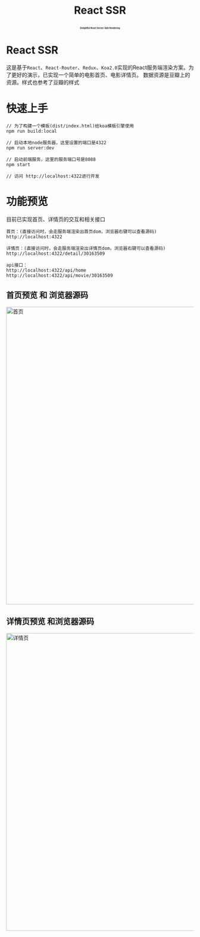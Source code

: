 <h1 align="center">
  <p align="center">React SSR</p>
  <p align="center" style="font-size: 0.2em">Delightful React Server-Side Rendering</p>
</h1>

# React SSR
这是基于`React`、`React-Router`、`Redux`、`Koa2.0`实现的React服务端渲染方案。为了更好的演示，已实现一个简单的电影首页、电影详情页。
数据资源是豆瓣上的资源。样式也参考了豆瓣的样式

# 快速上手
```
// 为了构建一个模板(dist/index.html)给koa模板引擎使用
npm run build:local

// 启动本地node服务器，这里设置的端口是4322
npm run server:dev

// 启动前端服务，这里的服务端口号是8088
npm start

// 访问 http://localhost:4322进行开发
```

# 功能预览
目前已实现首页、详情页的交互和相关接口
```
首页：(直接访问时，会走服务端渲染出首页dom，浏览器右键可以查看源码)
http://localhost:4322

详情页：(直接访问时，会走服务端渲染出详情页dom，浏览器右键可以查看源码)
http://localhost:4322/detail/30163509

api接口：
http://localhost:4322/api/home
http://localhost:4322/api/movie/30163509

```
## 首页预览 和 浏览器源码
<div>
    <img src="https://coocssweb.github.io/photos/react-ssr/preview-01.jpg" align="center" title="首页" width="800">
</div>


## 详情页预览 和浏览器源码
<div>
    <img src="https://coocssweb.github.io/photos/react-ssr/preview-02.jpg" align="center" title="详情页" width="800">
</div>